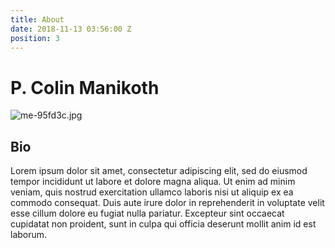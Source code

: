 ```yaml
---
title: About
date: 2018-11-13 03:56:00 Z
position: 3
---
```


# P. Colin Manikoth

![me-95fd3c.jpg](/uploads/me-95fd3c.jpg)

## Bio
Lorem ipsum dolor sit amet, consectetur adipiscing elit, sed do eiusmod tempor incididunt ut labore et dolore magna aliqua. Ut enim ad minim veniam, quis nostrud exercitation ullamco laboris nisi ut aliquip ex ea commodo consequat. Duis aute irure dolor in reprehenderit in voluptate velit esse cillum dolore eu fugiat nulla pariatur. Excepteur sint occaecat cupidatat non proident, sunt in culpa qui officia deserunt mollit anim id est laborum.



